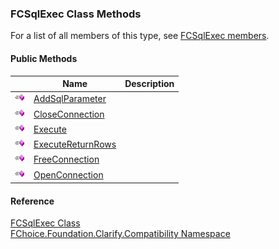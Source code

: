 ﻿### FCSqlExec Class Methods

For a list of all members of this type, see [FCSqlExec members](FChoice.Foundation.Clarify.Compatibility~FChoice.Foundation.Clarify.Compatibility.FCSqlExec_members.md).

#### Public Methods

|   | Name | Description |
| --- | --- | --- |
| ![Public Method](dotnetimages/publicMethod.png) | [AddSqlParameter](FChoice.Foundation.Clarify.Compatibility~FChoice.Foundation.Clarify.Compatibility.FCSqlExec~AddSqlParameter.md) |   |
| ![Public Method](dotnetimages/publicMethod.png) | [CloseConnection](FChoice.Foundation.Clarify.Compatibility~FChoice.Foundation.Clarify.Compatibility.FCSqlExec~CloseConnection.md) |   |
| ![Public Method](dotnetimages/publicMethod.png) | [Execute](FChoice.Foundation.Clarify.Compatibility~FChoice.Foundation.Clarify.Compatibility.FCSqlExec~Execute.md) |   |
| ![Public Method](dotnetimages/publicMethod.png) | [ExecuteReturnRows](FChoice.Foundation.Clarify.Compatibility~FChoice.Foundation.Clarify.Compatibility.FCSqlExec~ExecuteReturnRows.md) |   |
| ![Public Method](dotnetimages/publicMethod.png) | [FreeConnection](FChoice.Foundation.Clarify.Compatibility~FChoice.Foundation.Clarify.Compatibility.FCSqlExec~FreeConnection.md) |   |
| ![Public Method](dotnetimages/publicMethod.png) | [OpenConnection](FChoice.Foundation.Clarify.Compatibility~FChoice.Foundation.Clarify.Compatibility.FCSqlExec~OpenConnection.md) |   |





#### Reference

[FCSqlExec Class](FChoice.Foundation.Clarify.Compatibility~FChoice.Foundation.Clarify.Compatibility.FCSqlExec.md)  
[FChoice.Foundation.Clarify.Compatibility Namespace](FChoice.Foundation.Clarify.Compatibility~FChoice.Foundation.Clarify.Compatibility_namespace.md)